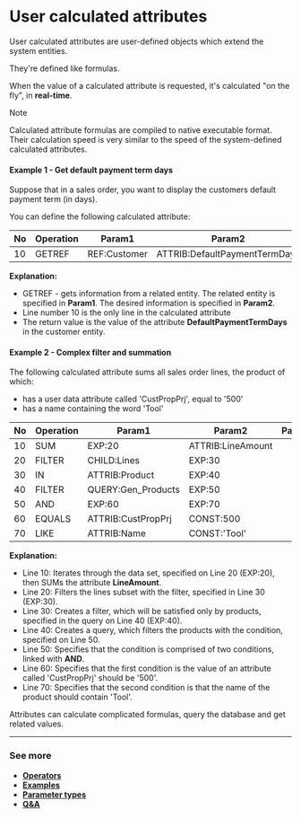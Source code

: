 # User calculated attributes

User calculated attributes are user-defined objects which extend the system entities.

They're defined like formulas.

When the value of a calculated attribute is requested, it's calculated "on the fly", in **real-time**.

> [!NOTE]
> 
> Calculated attribute formulas are compiled to native executable format.<br>
> Their calculation speed is very similar to the speed of the system-defined calculated attributes.

#### Example 1 - Get default payment term days

Suppose that in a sales order, you want to display the customers default payment term (in days).

You can define the following calculated attribute:

| No | Operation | Param1 | Param2 | Param3 |
|----|-----------|--------|--------|--------|
| 10 | GETREF | REF:Customer | ATTRIB:DefaultPaymentTermDays |

**Explanation:**

- GETREF - gets information from a related entity. The related entity is specified in **Param1**. The desired information is specified in **Param2**.
- Line number 10 is the only line in the calculated attribute
- The return value is the value of the attribute **DefaultPaymentTermDays** in the customer entity.

#### Example 2 - Complex filter and summation

The following calculated attribute sums all sales order lines, the product of which:

- has a user data attribute called 'CustPropPrj', equal to '500'
- has a name containing the word 'Tool'

| No | Operation | Param1 | Param2 | Param3 |
|----|-----------|--------|--------|--------|
| 10 | SUM | EXP:20 | ATTRIB:LineAmount |
| 20 | FILTER | CHILD:Lines | EXP:30 |
| 30 | IN | ATTRIB:Product | EXP:40 |
| 40 | FILTER | QUERY:Gen_Products | EXP:50 |
| 50 | AND | EXP:60 | EXP:70 |
| 60 | EQUALS | ATTRIB:CustPropPrj | CONST:500 |
| 70 | LIKE | ATTRIB:Name | CONST:'Tool' |

**Explanation:**

- Line 10: Iterates through the data set, specified on Line 20 (EXP:20), then SUMs the attribute **LineAmount**.
- Line 20: Filters the lines subset with the filter, specified in Line 30 (EXP:30).
- Line 30: Creates a filter, which will be satisfied only by products, specified in the query on Line 40 (EXP:40).
- Line 40: Creates a query, which filters the products with the condition, specified on Line 50.
- Line 50: Specifies that the condition is comprised of two conditions, linked with **AND**.
- Line 60: Specifies that the first condition is the value of an attribute called 'CustPropPrj' should be '500'.
- Line 70: Specifies that the second condition is that the name of the product should contain 'Tool'.

Attributes can calculate complicated formulas, query the database and get related values.

--------
### See more

- **[Operators](https://docs.erp.net/tech/advanced/calculated-attributes/operators/index.html)**
- **[Examples](https://docs.erp.net/tech/advanced/calculated-attributes/examples/index.html)**
- **[Parameter types](https://docs.erp.net/tech/advanced/calculated-attributes/parameter-types/index.html)**
- **[Q&A](https://docs.erp.net/tech/advanced/calculated-attributes/QA/index.html)**
